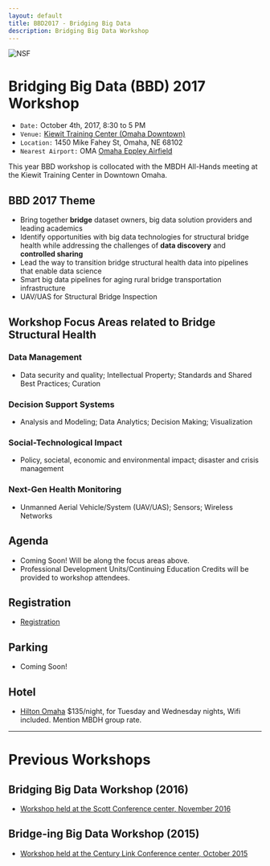 ```yaml
---
layout: default
title: BBD2017 - Bridging Big Data
description: Bridging Big Data Workshop
---
```

![NSF](http://www.nsf.gov/images/logos/nsf1.gif)  

# Bridging Big Data (BBD) 2017 Workshop
* ```Date:``` October 4th, 2017, 8:30 to 5 PM
* ```Venue:``` [Kiewit Training Center (Omaha Downtown)](https://goo.gl/maps/a2yv57YTByk)
* ```Location:``` 1450 Mike Fahey St, Omaha, NE 68102
* ```Nearest Airport:``` OMA [Omaha Eppley Airfield](http://www.flyoma.com)

This year BBD workshop is collocated with the MBDH All-Hands meeting at the Kiewit Training Center in Downtown Omaha.

## BBD 2017 Theme
- Bring together **bridge** dataset owners, big data solution providers and leading academics
- Identify opportunities with big data technologies for structural bridge health while addressing the challenges of **data discovery** and **controlled sharing**
- Lead the way to transition bridge structural health data into pipelines that enable data science
- Smart big data pipelines for aging rural bridge transportation infrastructure
- UAV/UAS for Structural Bridge Inspection

## Workshop Focus Areas related to Bridge Structural Health
### Data Management
- Data security and quality; Intellectual Property; Standards and Shared Best Practices; Curation  

### Decision Support Systems
- Analysis and Modeling; Data Analytics; Decision Making; Visualization  

### Social-Technological Impact
- Policy, societal, economic and environmental impact; disaster and crisis management   

### Next-Gen Health Monitoring
- Unmanned Aerial Vehicle/System (UAV/UAS); Sensors; Wireless Networks  

## Agenda
- Coming Soon! Will be along the focus areas above.
- Professional Development Units/Continuing Education Credits will be provided to workshop attendees.

## Registration
- [Registration](https://bridgingbigdata.eventbrite.com)

## Parking
- Coming Soon!

## Hotel
- [Hilton Omaha](https://goo.gl/maps/EmBbtZzCaAC2)
$135/night, for Tuesday and Wednesday nights, Wifi included. Mention MBDH group rate.

---

# Previous Workshops

## Bridging Big Data Workshop (2016)

* [Workshop held at the Scott Conference center, November 2016](https://bridgingbigdata.github.io/pages/bbd2016.html)


## Bridge-ing Big Data Workshop (2015)

* [Workshop held at the Century Link Conference center, October 2015](http://engineering.unl.edu/bridging-big-data-workshop/)
